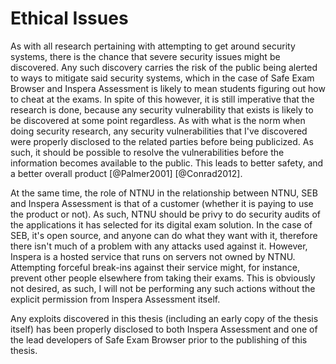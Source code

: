 # Ethical Issues
As with all research pertaining with attempting to get around security systems,
there is the chance that severe security issues might be discovered. Any such
discovery carries the risk of the public being alerted to ways to mitigate said
security systems, which in the case of Safe Exam Browser and Inspera Assessment
is likely to mean students figuring out how to cheat at the exams. In spite of
this however, it is still imperative that the research is done, because any
security vulnerability that exists is likely to be discovered at some point
regardless. As with what is the norm when doing security research, any security
vulnerabilities that I've discovered were properly disclosed to the related
parties before being publicized. As such, it should be possible to resolve the
vulnerabilities before the information becomes available to the public. This
leads to better safety, and a better overall product [@Palmer2001]
[@Conrad2012].

At the same time, the role of NTNU in the relationship between NTNU, SEB and
Inspera Assessment is that of a customer (whether it is paying to use the
product or not). As such, NTNU should be privy to do security audits of the
applications it has selected for its digital exam solution. In the case of SEB,
it's open source, and anyone can do what they want with it, therefore there
isn't much of a problem with any attacks used against it. However, Inspera is a
hosted service that runs on servers not owned by NTNU. Attempting forceful
break-ins against their service might, for instance, prevent other people
elsewhere from taking their exams. This is obviously not desired, as such, I
will not be performing any such actions without the explicit permission from
Inspera Assessment itself.

Any exploits discovered in this thesis (including an early copy of the thesis
itself) has been properly disclosed to both Inspera Assessment and one of the
lead developers of Safe Exam Browser prior to the publishing of this thesis.
